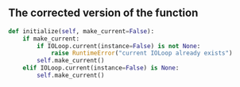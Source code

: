 ## The corrected version of the function

```python
def initialize(self, make_current=False):
    if make_current:
        if IOLoop.current(instance=False) is not None:
            raise RuntimeError("current IOLoop already exists")
        self.make_current()
    elif IOLoop.current(instance=False) is None:
        self.make_current()
```